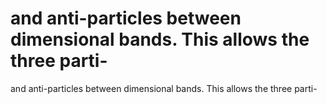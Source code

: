 # and anti-particles between dimensional bands. This allows the three parti-

and anti-particles between dimensional bands. This allows the three parti-